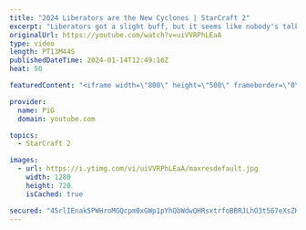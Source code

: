 ```yaml
---
title: "2024 Liberators are the New Cyclones | StarCraft 2"
excerpt: "Liberators got a slight buff, but it seems like nobody's talking about it. After last year's controversy over the cyclone, lets give this zerg something new to complain about! -- 🐷 Second Channel for Learning StarCraft 2: https://www.youtube.com/c/PiGRandom 🐷 Third Channel for Daily Pro Casts: https://www.youtube.com/c/PiGCasts"
originalUrl: https://youtube.com/watch?v=uiVVRPhLEaA
type: video
length: PT13M44S
publishedDateTime: 2024-01-14T12:49:16Z
heat: 50

featuredContent: "<iframe width=\"800\" height=\"500\" frameborder=\"0\" src=\"https://www.youtube.com/embed/uiVVRPhLEaA\" allow=\"accelerometer; autoplay; encrypted-media; gyroscope; picture-in-picture\" allowfullscreen></iframe>"

provider:
  name: PiG
  domain: youtube.com

topics:
  - StarCraft 2

images:
  - url: https://i.ytimg.com/vi/uiVVRPhLEaA/maxresdefault.jpg
    width: 1280
    height: 720
    isCached: true

secured: "45rlIEnak5PWHroMGQcpm0xGWp1pYhQbWdwQHRsxtrfoBBRJLhO3t567eXsZKX6S8h+KgyKP+hKHHH/Q0IGI2ecxPZcmisAuSngRXqKF9JupXcJ9XTBgc/DvLAxvzddduvsV7JcKX1Ix8dNfORDCHxe/CQLHmV5r2gNb2mb0mATZiJRjKjyeARuqkVU8jttqyaGTeg2KCZwoUxPvl3wO1+jo9/b/EYYOOT+vL5qbrFVPNwLkzrq3QyQC/s+sc+PNUYATCqwCZaojPaHmiGUBrcdAlufwo0WclzXTl+0TpgRTuaWuB8FMfFmo2nRMqLIbQQkDhrSGUjdXJNP01rvOt3X30bOx2mdy19jmr21UbCzwgmQyorS/BboAHgpyXKPN3AXakpAvGNwVS02YUTp3tgga8ekNFuLGUOX32vIhHIQ=;qZB8Z56GG80G4rWR2i6ASQ=="
---
```


